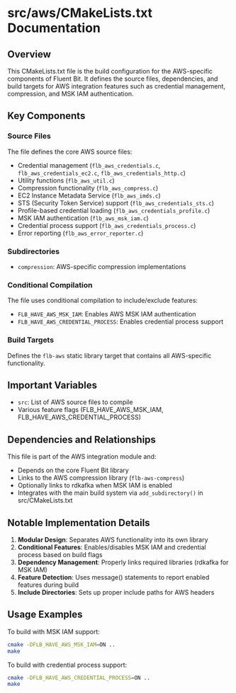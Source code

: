 # src/aws/CMakeLists.txt Documentation

## Overview

This CMakeLists.txt file is the build configuration for the AWS-specific components of Fluent Bit. It defines the source files, dependencies, and build targets for AWS integration features such as credential management, compression, and MSK IAM authentication.

## Key Components

### Source Files
The file defines the core AWS source files:
- Credential management (`flb_aws_credentials.c`, `flb_aws_credentials_ec2.c`, `flb_aws_credentials_http.c`)
- Utility functions (`flb_aws_util.c`)
- Compression functionality (`flb_aws_compress.c`)
- EC2 Instance Metadata Service (`flb_aws_imds.c`)
- STS (Security Token Service) support (`flb_aws_credentials_sts.c`)
- Profile-based credential loading (`flb_aws_credentials_profile.c`)
- MSK IAM authentication (`flb_aws_msk_iam.c`)
- Credential process support (`flb_aws_credentials_process.c`)
- Error reporting (`flb_aws_error_reporter.c`)

### Subdirectories
- `compression`: AWS-specific compression implementations

### Conditional Compilation
The file uses conditional compilation to include/exclude features:
- `FLB_HAVE_AWS_MSK_IAM`: Enables AWS MSK IAM authentication
- `FLB_HAVE_AWS_CREDENTIAL_PROCESS`: Enables credential process support

### Build Targets
Defines the `flb-aws` static library target that contains all AWS-specific functionality.

## Important Variables

- `src`: List of AWS source files to compile
- Various feature flags (FLB_HAVE_AWS_MSK_IAM, FLB_HAVE_AWS_CREDENTIAL_PROCESS)

## Dependencies and Relationships

This file is part of the AWS integration module and:
- Depends on the core Fluent Bit library
- Links to the AWS compression library (`flb-aws-compress`)
- Optionally links to rdkafka when MSK IAM is enabled
- Integrates with the main build system via `add_subdirectory()` in src/CMakeLists.txt

## Notable Implementation Details

1. **Modular Design**: Separates AWS functionality into its own library
2. **Conditional Features**: Enables/disables MSK IAM and credential process based on build flags
3. **Dependency Management**: Properly links required libraries (rdkafka for MSK IAM)
4. **Feature Detection**: Uses message() statements to report enabled features during build
5. **Include Directories**: Sets up proper include paths for AWS headers

## Usage Examples

To build with MSK IAM support:
```bash
cmake -DFLB_HAVE_AWS_MSK_IAM=ON ..
make
```

To build with credential process support:
```bash
cmake -DFLB_HAVE_AWS_CREDENTIAL_PROCESS=ON ..
make
```